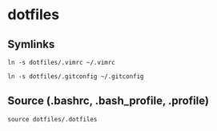 # dotfiles

## Symlinks

```ln -s dotfiles/.vimrc ~/.vimrc```

```ln -s dotfiles/.gitconfig ~/.gitconfig```

## Source (.bashrc, .bash_profile, .profile)
```source dotfiles/.dotfiles ```
